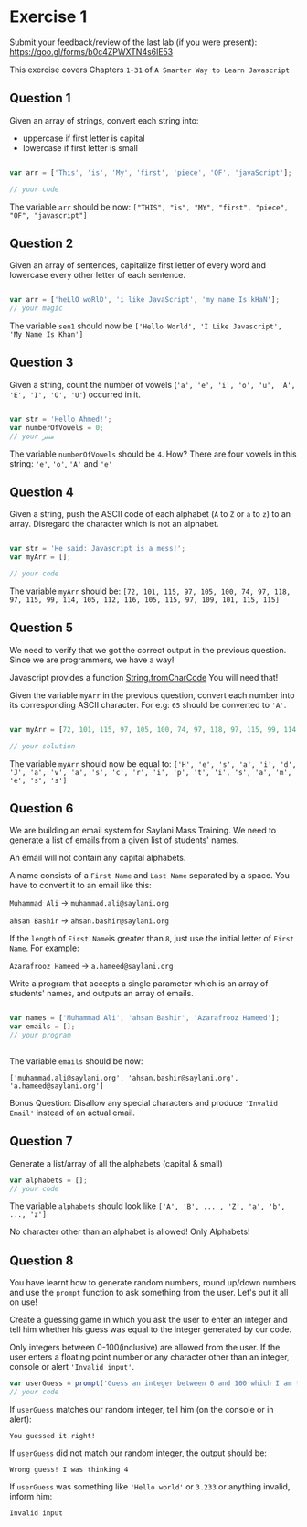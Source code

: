 # Exercise 1

Submit your feedback/review of the last lab (if you were present):
https://goo.gl/forms/b0c4ZPWXTN4s6lE53

This exercise covers Chapters `1-31` of `A Smarter Way to Learn Javascript`

## Question 1

Given an array of strings, convert each string into:
* uppercase if first letter is capital
* lowercase if first letter is small

```javascript

var arr = ['This', 'is', 'My', 'first', 'piece', 'OF', 'javaScript'];

// your code

```
The variable `arr` should be now: `["THIS", "is", "MY", "first", "piece", "OF", "javascript"]`

## Question 2

Given an array of sentences, capitalize first letter of every word and lowercase every other letter of each sentence.

```javascript

var arr = ['heLlO woRlD', 'i like JavaScript', 'my name Is kHaN'];
// your magic

```
The variable `sen1` should now be `['Hello World', 'I Like Javascript', 'My Name Is Khan']`


## Question 3

Given a string, count the number of vowels (`'a', 'e', 'i', 'o', 'u', 'A', 'E', 'I', 'O', 'U'`) occurred in it.

```javascript

var str = 'Hello Ahmed!';
var numberOfVowels = 0;
// your منتر

```
The variable `numberOfVowels` should be `4`. How? There are four vowels in this string: `'e'`, `'o'`, `'A'` and `'e'`

## Question 4

Given a string, push the ASCII code of each alphabet (`A` to `Z` or `a` to `z`) to an array. Disregard the character which is not an alphabet.

```javascript

var str = 'He said: Javascript is a mess!';
var myArr = [];

// your code

```

The variable `myArr` should be: 
`[72, 101, 115, 97, 105, 100, 74, 97, 118, 97, 115, 99, 114, 105, 112, 116, 105, 115, 97, 109, 101, 115, 115]`

## Question 5

We need to verify that we got the correct output in the previous question. Since we are programmers, we have a way! 

Javascript provides a function [String.fromCharCode](https://developer.mozilla.org/en-US/docs/Web/JavaScript/Reference/Global_Objects/String/fromCharCode)
You will need that!


Given the variable `myArr` in the previous question, convert each number into its corresponding ASCII character. For e.g: `65` should be converted to `'A'`.

```javascript

var myArr = [72, 101, 115, 97, 105, 100, 74, 97, 118, 97, 115, 99, 114, 105, 112, 116, 105, 115, 97, 109, 101, 115, 115];

// your solution

```

The variable `myArr` should now be equal to:
`['H', 'e', 's', 'a', 'i', 'd', 'J', 'a', 'v', 'a', 's', 'c', 'r', 'i', 'p', 't', 'i', 's', 'a', 'm', 'e', 's', 's']`

## Question 6

We are building an email system for Saylani Mass Training. We need to generate a list of emails from a given list of students' names.

An email will not contain any capital alphabets.

A name consists of a `First Name` and `Last Name` separated by a space. You have to convert it to an email like this:

`Muhammad Ali` -> `muhammad.ali@saylani.org`

`ahsan Bashir` -> `ahsan.bashir@saylani.org`

If the `length` of `First Name`is greater than `8`, just use the initial letter of `First Name`. For example: 

`Azarafrooz Hameed` -> `a.hameed@saylani.org`

Write a program that accepts a single parameter which is an array of students' names, and outputs an array of emails.

```javascript

var names = ['Muhammad Ali', 'ahsan Bashir', 'Azarafrooz Hameed'];
var emails = [];
// your program
 
```

The variable `emails` should be now: 

`['muhammad.ali@saylani.org', 'ahsan.bashir@saylani.org', 'a.hameed@saylani.org']`

Bonus Question: Disallow any special characters and produce `'Invalid Email'` instead of an actual email.


## Question 7

Generate a list/array of all the alphabets (capital & small)

```javascript
var alphabets = [];
// your code
```
The variable `alphabets` should look like `['A', 'B', ... , 'Z', 'a', 'b', ..., 'z']`

No character other than an alphabet is allowed! Only Alphabets!

## Question 8

You have learnt how to generate random numbers, round up/down numbers and use the `prompt` function
to ask something from the user. Let's put it all on use!

Create a guessing game in which you ask the user to enter an integer and tell him whether his guess
was equal to the integer generated by our code.

Only integers between 0-100(inclusive) are allowed from the user. If the user enters a floating point number or any character other than an integer, console or alert `'Invalid input'`. 

```javascript
var userGuess = prompt('Guess an integer between 0 and 100 which I am thinking:');
// your code
```

If `userGuess` matches our random integer, tell him (on the console or in alert):

```
You guessed it right!
```

If `userGuess` did not match our random integer, the output should be:

```
Wrong guess! I was thinking 4
```

If `userGuess` was something like `'Hello world'` or `3.233` or anything invalid, inform him:

```
Invalid input
```



